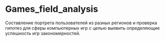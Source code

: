 # Games_field_analysis
Составление портрета пользователей из разных регионов и проверка гипотез для сферы компьютерных игр с целью выявить определяющие успешность игр закономерностей. 
